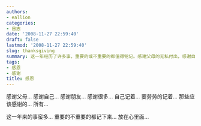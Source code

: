 ```yaml
---
authors:
- eallion
categories:
- 日志
date: '2008-11-27 22:59:40'
draft: false
lastmod: '2008-11-27 22:59:40'
slug: thanksgiving
summary: 这一年经历了许多事，重要的或不重要的都值得铭记。感谢父母的无私付出，感谢自己的坚持与成长，也感激朋友们的陪伴与支持。所有善意都应被牢牢记住，并将这些温暖深藏心底！
tags:
- 感恩
- 感谢
title: 感恩
---
```

感谢父母...
感谢自己...
感谢朋友...
感谢很多...
自己记着...
要劳劳的记着...
那些应该感谢的...
所有...

这一年来的事蛮多...
重要的不重要的都记下来...
放在心里面...